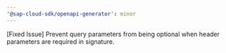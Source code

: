 ```yaml
---
'@sap-cloud-sdk/openapi-generator': minor
---
```


[Fixed Issue] Prevent query parameters from being optional when header parameters are required in signature.
